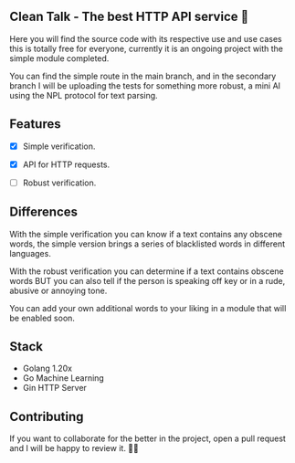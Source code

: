
## Clean Talk - The best HTTP API service 🐺

Here you will find the source code with its respective use and use cases this is totally free for everyone, currently it is an ongoing project with the simple module completed.

You can find the simple route in the main branch, and in the secondary branch I will be uploading the tests for something more robust, a mini AI using the NPL protocol for text parsing. 

## Features

- [x] Simple verification.

- [x] API for HTTP requests.

- [ ] Robust verification.

## Differences

With the simple verification you can know if a text contains any obscene words, the simple version brings a series of blacklisted words in different languages.

With the robust verification you can determine if a text contains obscene words BUT you can also tell if the person is speaking off key or in a rude, abusive or annoying tone.

You can add your own additional words to your liking in a module that will be enabled soon.

## Stack 

- Golang 1.20x
- Go Machine Learning 
- Gin HTTP Server 

## Contributing

If you want to collaborate for the better in the project, open a pull request and I will be happy to review it. 🤙🏻


